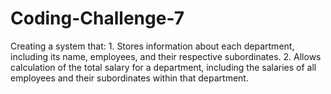 # Coding-Challenge-7
Creating a system that: 1. Stores information about each department, including its name, employees, and their respective subordinates. 2. Allows calculation of the total salary for a department, including the salaries of all employees and their subordinates within that department.
